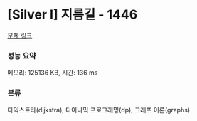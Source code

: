 # [Silver I] 지름길 - 1446 

[문제 링크](https://www.acmicpc.net/problem/1446) 

### 성능 요약

메모리: 125136 KB, 시간: 136 ms

### 분류

다익스트라(dijkstra), 다이나믹 프로그래밍(dp), 그래프 이론(graphs)

